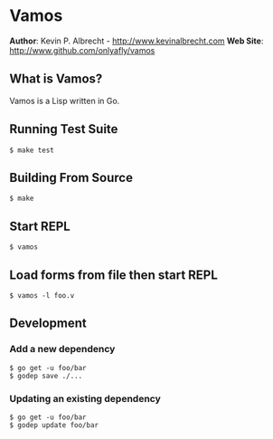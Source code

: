 # Vamos

__Author__: Kevin P. Albrecht - <http://www.kevinalbrecht.com>
__Web Site__: <http://www.github.com/onlyafly/vamos>

## What is Vamos?

Vamos is a Lisp written in Go.

## Running Test Suite

    $ make test

## Building From Source

    $ make

## Start REPL

    $ vamos

## Load forms from file then start REPL

    $ vamos -l foo.v

## Development

### Add a new dependency

    $ go get -u foo/bar
    $ godep save ./...

### Updating an existing dependency

    $ go get -u foo/bar
    $ godep update foo/bar

